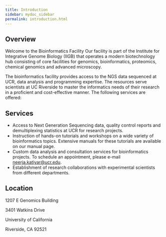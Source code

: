 ```yaml
---
title: Introduction
sidebar: mydoc_sidebar
permalink: introduction.html
---
```


## Overview

Welcome to the Bioinformatics Facility
Our facility is part of the Institute for Integrative Genome Biology (IIGB) that operates a modern biotechnology hub consisting of core facilities for genomics, bioinformatics, proteomics, chemical genomics and advanced microscopy. 

The bioinformatics facility provides access to the NGS data sequenced at UCR, data analysis and programming expertise. The resources serve scientists at UC Riverside to master the informatics needs of their research in a proficient and cost-effective manner. The following services are offered:

## Services

* Access to Next Generation Sequencing data, quality control reports and demultiplexing statistics at UCR for research projects.
* Instruction of hands-on tutorials and workshops on a wide variety of bioinformatics topics. Extensive manuals for these tutorials are available on our manual page.
* Custom data analysis and consultation services for bioinformatics projects. To schedule an appointment, please e-mail neerja.katiyar@ucr.edu.
* Establishment of research collaborations with experimental scientists from different departments.


## Location

1207 E Genomics Building

3401 Watkins Drive

University of California

Riverside, CA 92521


